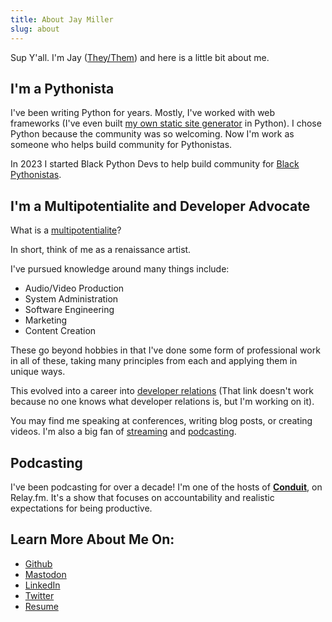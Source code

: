 ```yaml
---
title: About Jay Miller
slug: about
---
```



Sup Y'all. I'm Jay ([They/Them](https://pronouns.org/they-them)) and here is a little bit about me.


## I'm a Pythonista

I've been writing Python for years. Mostly, I've worked with web frameworks (I've even built [my own static site generator](https://github.com/render-engine/render-engine) in Python). I chose Python because the community was so welcoming. Now I'm work as someone who helps build community for Pythonistas.

In 2023 I started Black Python Devs to help build community for [Black Pythonistas](https://blackpythondevs.github.io).

## I'm a Multipotentialite and Developer Advocate

What is a [multipotentialite](https://puttylike.com/terminology)?

In short, think of me as a renaissance artist.

I've pursued knowledge around many things include:

- Audio/Video Production
- System Administration
- Software Engineering
- Marketing
- Content Creation

These go beyond hobbies in that I've done some form of professional work in all of these, taking many principles from each and applying them in unique ways.

This evolved into a career into [developer relations]() (That link doesn't work because no one knows what developer relations is, but I'm working on it).

You may find me speaking at conferences, writing blog posts, or creating videos. I'm also a big fan of [streaming](https://youtube.com/kjaymiller) and [podcasting](https://relay.fm/conduit).

## Podcasting

I've been podcasting for over a decade! I'm one of the hosts of [**Conduit**](https://relay.fm/conduit), on Relay.fm. It's a show that focuses on accountability and realistic expectations for being productive.

## Learn More About Me On:
- [Github](https://github.com/kjaymiller)
- [Mastodon](https://mastodon.social/@kjaymiller)
- [LinkedIn](https://www.linkedin.com/in/kjaymiller/)
- [Twitter](https://twitter.com/kjaymiller)
- [Resume](https://kjaymiller.s3-us-west-2.amazonaws.com/images/Jay_Miller_-_Developer_Advocate.pdf)
